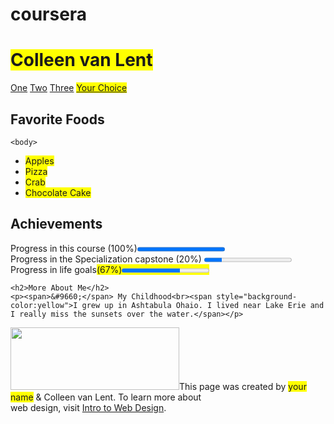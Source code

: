 # coursera
<!DOCTYPE html>
<html>
    <title>HTML5project</title>
    <head><h1><span style="background-color:yellow">Colleen van Lent</span></h1></head>
    <p><a href="https://www.w3schools.com/">One</a> <a href="https://www.w3schools.com/">Two</a> <a href="https://www.w3schools.com/">Three</a> <span style="background-color:yellow"><a href="https://www.w3schools.com/">Your Choice</a></span></p>

<h2>Favorite Foods</h2>



    <body>
<ul>
    <li><span style="background-color:yellow">Apples</span></li>
<li><span style="background-color:yellow">Pizza</span></li>
<li><span style="background-color:yellow">Crab</span></li>
<li><span style="background-color:yellow">Chocolate Cake</span></li>

</ul>
<h2>Achievements</h2>

<div><label for="file">Progress in this course (100%)</label><progress id="file" value="100" max="100"> 100% </progress></div>
<div><label for="file">Progress in the Specialization capstone (20%)</label>
<progress id="file" value="20" max="100"> 20% </progress></div>
<div><label for="file">Progress in life goals</label><label style="background-color:yellow" for="file">(67%)<progress id="file" value="67" max="100"> 67% </progress></label>

    <h2>More About Me</h2>
    <p><span>&#9660;</span> My Childhood<br><span style="background-color:yellow">I grew up in Ashtabula Ohaio. I lived near Lake Erie and I really miss the sunsets over the water.</span></p>
<img
src="newlogo.png"
width="270"
height="100"
/>This page was created by <span style="background-color:yellow">your name</span> & Colleen van Lent. To learn more about <br>web design, visit <a href="https://www.w3schools.com/">Intro to Web Design</a>.
</body>
</html>
